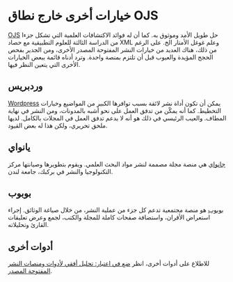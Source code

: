 # خيارات أخرى خارج نطاق OJS

[OJS](https://pkp.sfu.ca/ojs/) حل طويل الأمد وموثوق به. كما أن له فوائد الاكتشافات العلمية التي تشكل جزءا من الدراسة الثالثة للعلوم التطبيقية مع حصاد XML وعلم غوغل الأمتار الخ. على الرغم من ذلك، هناك العديد من خيارات النشر المفتوحة المصدر الأخرى، ومن الجدير بفحص الحجج المؤيدة والعيوب قبل أن تلتزم بمنصة واحدة. وترد أدناه قائمة ببعض الخيارات الأخرى التي يتعين النظر فيها.

## وردبريس

[Wordpress](https://wordpress.com/) يمكن أن تكون أداة نشر لائقة بسبب توافرها الكبير من المواضيع وخيارات التخطيط. كما أنه يمكّن من تدفق العمل على نحو أشبه بالمدونات، ومن النشر في نهاية المطاف. والعيب الرئيسي في ذلك هو أنه لا يدعم تدفق العمل في المجلات بالكامل. لديها ملحق تحريري، ولكن هذا له بعض القيود.

## يانواي

[جانواي](https://janeway.systems/) هي منصة مجلة مصممة لنشر مواد البحث العلمي. ويقوم بتطويرها وصيانتها مركز التكنولوجيا والنشر في بركبك، جامعة لندن.

## بوبوب

[بوبوب](https://www.pubpub.org/) هو منصة مجتمعية تدعم كل جزء من عملية النشر، من خلال صياغة الوثائق. إجراء استعراض الأقران، واستضافة صفحات كاملة للمجلة والكتب، لجمع وعرض تعليقات القارئ وتحليلاته.

## أدوات أخرى

للاطلاع على أدوات أخرى، انظر [ضع في اعتبار: تحليل أفقي لأدوات ومنصات النشر المفتوحة المصدر](https://mindthegap.pubpub.org/).
